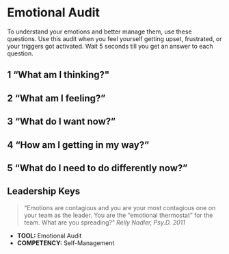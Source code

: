 # Emotional Audit

To understand your emotions and better manage them, use these questions. Use this audit when you feel yourself getting upset, frustrated, or your triggers got activated. Wait 5 seconds till you get an answer to each question.

## 1 “What am I thinking?"
 
## 2 “What am I feeling?”

## 3 “What do I want now?”

## 4 “How am I getting in my way?”

## 5 “What do I need to do differently now?”


## Leadership Keys

> “Emotions are contagious and you are your most contagious one on your team as the leader. You are the “emotional thermostat” for the team. What are you spreading?” _Relly Nadler, Psy.D. 2011_

* **TOOL:** Emotional Audit
* **COMPETENCY:** Self-Management
